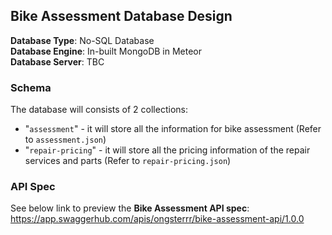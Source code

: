 ## **Bike Assessment Database Design**

**Database Type**: No-SQL Database\
**Database Engine**: In-built MongoDB in Meteor\
**Database Server**: TBC

### **Schema**

The database will consists of 2 collections:
- "`assessment`" - it will store all the information for bike assessment (Refer to `assessment.json`)
- "`repair-pricing`" - it will store all the pricing information of the repair services and parts (Refer to `repair-pricing.json`)

### **API Spec**

See below link to preview the **Bike Assessment API spec**:\
https://app.swaggerhub.com/apis/ongsterrr/bike-assessment-api/1.0.0